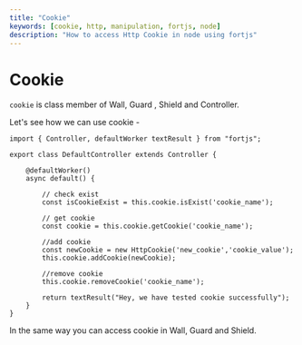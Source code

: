 ```yaml
---
title: "Cookie"
keywords: [cookie, http, manipulation, fortjs, node]
description: "How to access Http Cookie in node using fortjs"
---
```


# Cookie

`cookie` is class member of Wall, Guard , Shield and Controller.

Let's see how we can use cookie -

```
import { Controller, defaultWorker textResult } from "fortjs";

export class DefaultController extends Controller {

    @defaultWorker()
    async default() {
        
        // check exist
        const isCookieExist = this.cookie.isExist('cookie_name');

        // get cookie
        const cookie = this.cookie.getCookie('cookie_name');

        //add cookie
        const newCookie = new HttpCookie('new_cookie','cookie_value');
        this.cookie.addCookie(newCookie);

        //remove cookie
        this.cookie.removeCookie('cookie_name');

        return textResult("Hey, we have tested cookie successfully");
    }
}
```

In the same way you can access cookie in Wall, Guard and Shield.